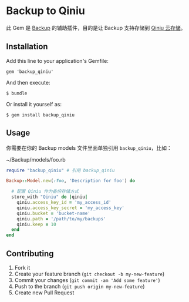 # Backup to Qiniu

此 Gem 是 [Backup](https://github.com/meskyanichi/backup) 的辅助插件，目的是让 Backup 支持存储到 [Qiniu 云存储](http://qiniu.com)。

## Installation

Add this line to your application's Gemfile:

    gem 'backup_qiniu'

And then execute:

    $ bundle

Or install it yourself as:

    $ gem install backup_qiniu

## Usage

你需要在你的 Backup models 文件里面单独引用 `backup_qiniu`，比如：

~/Backup/models/foo.rb

```ruby
require "backup_qiniu" # 引用 backup_qiniu

Backup::Model.new(:foo, 'Description for foo') do

  # 配置 Qiniu 作为备份存储方式
  store_with "Qiniu" do |qiniu|
    qiniu.access_key_id = 'my_access_id'
    qiniu.access_key_secret = 'my_access_key'
    qiniu.bucket = 'bucket-name'
    qiniu.path = '/path/to/my/backups'
    qiniu.keep = 10
  end
end
```

## Contributing

1. Fork it
2. Create your feature branch (`git checkout -b my-new-feature`)
3. Commit your changes (`git commit -am 'Add some feature'`)
4. Push to the branch (`git push origin my-new-feature`)
5. Create new Pull Request
